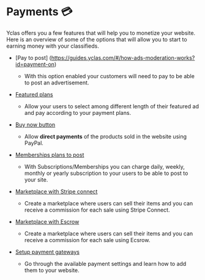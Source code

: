 # Payments 💳

Yclas offers you a few features that will help you to monetize your website. Here is an overview of some of the options that will allow you to start to earning money with your classifieds.


*   [Pay to post] (https://guides.yclas.com/#/how-ads-moderation-works?id=payment-on)

    - With this option enabled your customers will need to pay to be able to post an advertisement.

*   [Featured plans](Payment-featured-plans.md)

      -  Allow your users to select among different length of their featured ad and pay according to your payment plans.

*   [Buy now button](Payment-pay-directly-from-the-ad-option.md)

     -  Allow **direct payments** of the products sold in the website using PayPal.

*   [Memberships plans to post](Plugins-membership-plans-to-post.md) 

     -  With Subscriptions/Memberships you can charge daily, weekly, monthly or yearly subscription to your users to be able to post to your site.

*   [Marketplace with Stripe connect](Payment-set-up-marketplace-with-srtipe-connect.md) 

     -  Create a marketplace where users can sell their items and you can receive a commission for each sale using Stripe Connect.

*   [Marketplace with Escrow](Payment-marketplace-with-escrow.md)

     -  Create a marketplace where users can sell their items and you can receive a commission for each sale using Ecsrow.
      
*   [Setup payment gateways](Payment-set-up-payment-gateways.md) 

    -  Go through the available payment settings and learn how to add them to your website.
